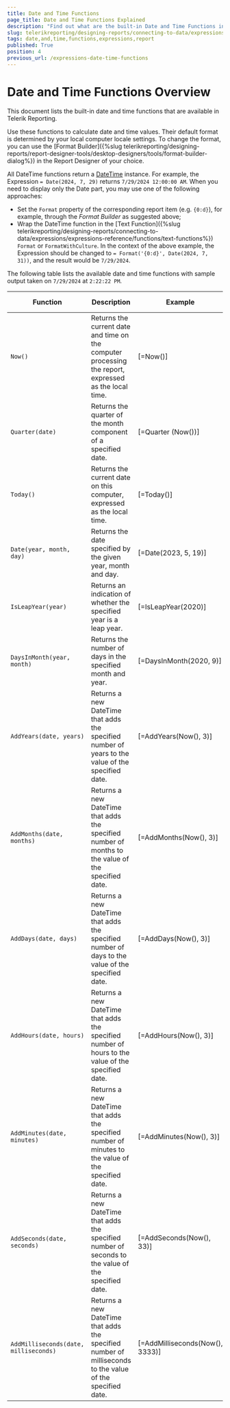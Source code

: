 ```yaml
---
title: Date and Time Functions
page_title: Date and Time Functions Explained
description: "Find out what are the built-in Date and Time Functions in Telerik Reporting and how to use them in expressions in reports."
slug: telerikreporting/designing-reports/connecting-to-data/expressions/expressions-reference/functions/date-and-time-functions
tags: date,and,time,functions,expressions,report
published: True
position: 4
previous_url: /expressions-date-time-functions
---
```


# Date and Time Functions Overview

This document lists the built-in date and time functions that are available in Telerik Reporting.

Use these functions to calculate date and time values. Their default format is determined by your local computer locale settings. To change the format, you can use the [Format Builder]({%slug telerikreporting/designing-reports/report-designer-tools/desktop-designers/tools/format-builder-dialog%}) in the Report Designer of your choice.

All DateTime functions return a [DateTime](https://learn.microsoft.com/en-us/dotnet/api/system.datetime) instance. For example, the Expression `= Date(2024, 7, 29)` returns `7/29/2024 12:00:00 AM`. When you need to display only the Date part, you may use one of the following approaches:

* Set the `Format` property of the corresponding report item (e.g. `{0:d}`), for example, through the _Format Builder_ as suggested above;
* Wrap the DateTime function in the [Text Function]({%slug telerikreporting/designing-reports/connecting-to-data/expressions/expressions-reference/functions/text-functions%}) `Format` or `FormatWithCulture`. In the context of the above example, the Expression should be changed to `= Format('{0:d}', Date(2024, 7, 31))`, and the result would be `7/29/2024`.

The following table lists the available date and time functions with sample output taken on `7/29/2024` at `2:22:22 PM`.

| Function | Description | Example | Sample Output |
| ------ | ------ | ------ | ------ |
| `Now()` |Returns the current date and time on the computer processing the report, expressed as the local time.| [=Now()]|7/29/2024 2:22:22 PM|
| `Quarter(date)` |Returns the quarter of the month component of a specified date.| [=Quarter (Now())]|3|
| `Today()` |Returns the current date on this computer, expressed as the local time.| [=Today()]|7/29/2024 12:00:00 AM|
| `Date(year, month, day)` |Returns the date specified by the given year, month and day.| [=Date(2023, 5, 19)]|5/19/2023 12:00:00 AM|
| `IsLeapYear(year)` |Returns an indication of whether the specified year is a leap year.| [=IsLeapYear(2020)]|True|
| `DaysInMonth(year, month)` |Returns the number of days in the specified month and year.| [=DaysInMonth(2020, 9)]|30|
| `AddYears(date, years)` |Returns a new DateTime that adds the specified number of years to the value of the specified date.| [=AddYears(Now(), 3)]|7/29/2027 2:22:22 PM|
| `AddMonths(date, months)` |Returns a new DateTime that adds the specified number of months to the value of the specified date.| [=AddMonths(Now(), 3)]|10/29/2024 2:22:22 PM|
| `AddDays(date, days)` |Returns a new DateTime that adds the specified number of days to the value of the specified date.| [=AddDays(Now(), 3)]|8/1/2024 2:22:22 PM|
| `AddHours(date, hours)` |Returns a new DateTime that adds the specified number of hours to the value of the specified date.| [=AddHours(Now(), 3)]|7/29/2024 5:22:22 PM|
| `AddMinutes(date, minutes)` |Returns a new DateTime that adds the specified number of minutes to the value of the specified date.| [=AddMinutes(Now(), 3)]|7/29/2024 2:25:22 PM|
| `AddSeconds(date, seconds)` |Returns a new DateTime that adds the specified number of seconds to the value of the specified date.| [=AddSeconds(Now(), 33)]|7/29/2024 2:22:55 PM|
| `AddMilliseconds(date, milliseconds)` |Returns a new DateTime that adds the specified number of milliseconds to the value of the specified date.| [=AddMilliseconds(Now(), 3333)]|7/29/2024 2:22:25 PM|

